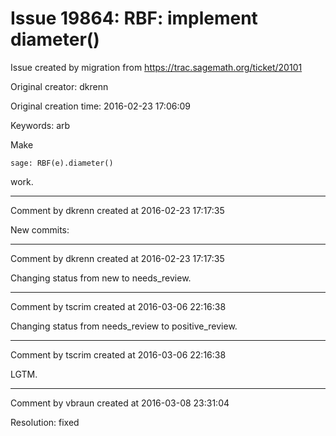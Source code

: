 # Issue 19864: RBF: implement diameter()

Issue created by migration from https://trac.sagemath.org/ticket/20101

Original creator: dkrenn

Original creation time: 2016-02-23 17:06:09

Keywords: arb

Make

```
sage: RBF(e).diameter()
```

work.


---

Comment by dkrenn created at 2016-02-23 17:17:35

New commits:


---

Comment by dkrenn created at 2016-02-23 17:17:35

Changing status from new to needs_review.


---

Comment by tscrim created at 2016-03-06 22:16:38

Changing status from needs_review to positive_review.


---

Comment by tscrim created at 2016-03-06 22:16:38

LGTM.


---

Comment by vbraun created at 2016-03-08 23:31:04

Resolution: fixed
